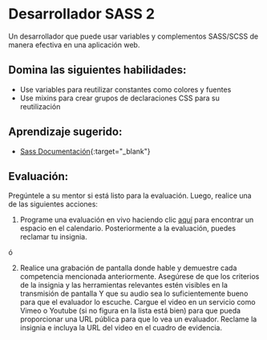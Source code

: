 # Desarrollador SASS 2

Un desarrollador que puede usar variables y complementos SASS/SCSS de manera efectiva en una aplicación web.

## Domina las siguientes habilidades:

- Use variables para reutilizar constantes como colores y fuentes
- Use mixins para crear grupos de declaraciones CSS para su reutilización

## Aprendizaje sugerido:

- [Sass Documentación](https://sass-lang.com/){:target="\_blank"}

## Evaluación:

Pregúntele a su mentor si está listo para la evaluación. Luego, realice una de las siguientes acciones:

1. Programe una evaluación en vivo haciendo clic [aquí](https://webdev.codex.academy/mastery-eval-3?badge=Z-klvrJhRqeKklycobm89Q) para encontrar un espacio en el calendario. Posteriormente a la evaluación, puedes reclamar tu insignia.

ó

2. Realice una grabación de pantalla donde hable y demuestre cada competencia mencionada anteriormente. Asegúrese de que los criterios de la insignia y las herramientas relevantes estén visibles en la transmisión de pantalla Y que su audio sea lo suficientemente bueno para que el evaluador lo escuche. Cargue el video en un servicio como Vimeo o Youtube (si no figura en la lista está bien) para que pueda proporcionar una URL pública para que lo vea un evaluador. Reclame la insignia e incluya la URL del video en el cuadro de evidencia.

